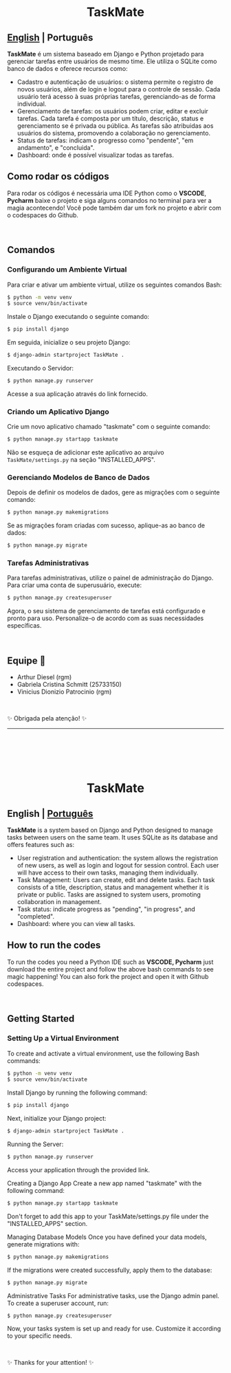 <h1 align="center">
  <br>TaskMate</h1>

<div align="center">
  
</div>

<a id="pt-readme"></a>
## [English](#en-readme) | Português

**TaskMate** é um sistema baseado em Django e Python projetado para gerenciar tarefas entre usuários de mesmo time. Ele utiliza o SQLite como banco de dados e oferece recursos como: 

- Cadastro e autenticação de usuários: o sistema permite o registro de novos usuários, além de login e logout para o controle de sessão. Cada usuário terá acesso à suas próprias tarefas, gerenciando-as de forma individual.
- Gerenciamento de tarefas: os usuários podem criar, editar e excluir tarefas. Cada tarefa é composta por um título, descrição, status e gerenciamento se é privada ou pública. As tarefas são atribuidas aos usuários do sistema, promovendo a colaboração no gerenciamento.
- Status de tarefas: indicam o progresso como "pendente", "em andamento", e "concluida".
- Dashboard: onde é possível visualizar todas as tarefas.
  
## Como rodar os códigos

Para rodar os códigos é necessária uma IDE Python como o **VSCODE**, **Pycharm** baixe o projeto e siga alguns comandos no terminal para ver a magia acontecendo!
Você pode também dar um fork no projeto e abrir com o codespaces do Github. 

<br>

## Comandos

### Configurando um Ambiente Virtual
Para criar e ativar um ambiente virtual, utilize os seguintes comandos Bash:

```bash
$ python -m venv venv 
$ source venv/bin/activate
```

Instale o Django executando o seguinte comando:

```bash
$ pip install django
```

Em seguida, inicialize o seu projeto Django:

```bash
$ django-admin startproject TaskMate .
```

Executando o Servidor:

```bash
$ python manage.py runserver 
```

Acesse a sua aplicação através do link fornecido.

### Criando um Aplicativo Django
Crie um novo aplicativo chamado "taskmate" com o seguinte comando:

```bash
$ python manage.py startapp taskmate
```

Não se esqueça de adicionar este aplicativo ao arquivo `TaskMate/settings.py` na seção "INSTALLED_APPS".

### Gerenciando Modelos de Banco de Dados
Depois de definir os modelos de dados, gere as migrações com o seguinte comando:

```bash
$ python manage.py makemigrations
```

Se as migrações foram criadas com sucesso, aplique-as ao banco de dados:

```bash
$ python manage.py migrate 
```

### Tarefas Administrativas
Para tarefas administrativas, utilize o painel de administração do Django. Para criar uma conta de superusuário, execute:

```bash
$ python manage.py createsuperuser
```

Agora, o seu sistema de gerenciamento de tarefas está configurado e pronto para uso. Personalize-o de acordo com as suas necessidades específicas.

 <br>

<h2 align="left" >Equipe 🧠</h2>

- Arthur Diesel (rgm)
- Gabriela Cristina Schmitt (25733150)
- Vinicius Dionizio Patrocinio (rgm)

<br>

✨ Obrigada pela atenção! ✨


-------
<br>
<br>

<h1 align="center">
  <br>TaskMate</h1>
<a id="en-readme"></a>

## English | [Português](#pt-readme)


**TaskMate** is a system based on Django and Python designed to manage tasks between users on the same team. It uses SQLite as its database and offers features such as: 

- User registration and authentication: the system allows the registration of new users, as well as login and logout for session control. Each user will have access to their own tasks, managing them individually.
- Task Management: Users can create, edit and delete tasks. Each task consists of a title, description, status and management whether it is private or public. Tasks are assigned to system users, promoting collaboration in management.
- Task status: indicate progress as "pending", "in progress", and "completed".
- Dashboard: where you can view all tasks.

## How to run the codes

To run the codes you need a Python IDE such as **VSCODE, Pycharm**   just download the entire project and follow the above bash commands to see magic happening! 
You can also fork the project and open it with Github codespaces.

<br>

## Getting Started

### Setting Up a Virtual Environment
To create and activate a virtual environment, use the following Bash commands:

```bash
$ python -m venv venv 
$ source venv/bin/activate
```

Install Django by running the following command:

```bash
$ pip install django
```

Next, initialize your Django project:

```bash
$ django-admin startproject TaskMate .
```

Running the Server:

```bash
$ python manage.py runserver 
```

Access your application through the provided link.


Creating a Django App
Create a new app named "taskmate" with the following command:

```bash
$ python manage.py startapp taskmate
```

Don't forget to add this app to your TaskMate/settings.py file under the "INSTALLED_APPS" section.

Managing Database Models
Once you have defined your data models, generate migrations with:

```bash
$ python manage.py makemigrations
```

If the migrations were created successfully, apply them to the database:

```bash
$ python manage.py migrate
```

Administrative Tasks
For administrative tasks, use the Django admin panel. To create a superuser account, run:

```bash
$ python manage.py createsuperuser
```

Now, your tasks system is set up and ready for use. Customize it according to your specific needs.

<br>

✨ Thanks for your attention! ✨
